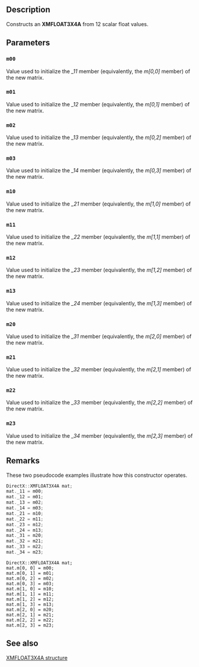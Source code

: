 ## Description

Constructs an **XMFLOAT3X4A** from 12 scalar float values.

## Parameters

### `m00`

Value used to initialize the *_11* member (equivalently, the *m\[0,0\]* member) of the new matrix.

### `m01`

Value used to initialize the *_12* member (equivalently, the *m\[0,1\]* member) of the new matrix.

### `m02`

Value used to initialize the *_13* member (equivalently, the *m\[0,2\]* member) of the new matrix.

### `m03`

Value used to initialize the *_14* member (equivalently, the *m\[0,3\]* member) of the new matrix.

### `m10`

Value used to initialize the *_21* member (equivalently, the *m\[1,0\]* member) of the new matrix.

### `m11`

Value used to initialize the *_22* member (equivalently, the *m\[1,1\]* member) of the new matrix.

### `m12`

Value used to initialize the *_23* member (equivalently, the *m\[1,2\]* member) of the new matrix.

### `m13`

Value used to initialize the *_24* member (equivalently, the *m\[1,3\]* member) of the new matrix.

### `m20`

Value used to initialize the *_31* member (equivalently, the *m\[2,0\]* member) of the new matrix.

### `m21`

Value used to initialize the *_32* member (equivalently, the *m\[2,1\]* member) of the new matrix.

### `m22`

Value used to initialize the *_33* member (equivalently, the *m\[2,2\]* member) of the new matrix.

### `m23`

Value used to initialize the *_34* member (equivalently, the *m\[2,3\]* member) of the new matrix.

## Remarks

These two pseudocode examples illustrate how this constructor operates.

```cpp
DirectX::XMFLOAT3X4A mat;
mat._11 = m00;
mat._12 = m01;
mat._13 = m02;
mat._14 = m03;
mat._21 = m10;
mat._22 = m11;
mat._23 = m12;
mat._24 = m13;
mat._31 = m20;
mat._32 = m21;
mat._33 = m22;
mat._34 = m23;
```

```
DirectX::XMFLOAT3X4A mat;
mat.m[0, 0] = m00;
mat.m[0, 1] = m01;
mat.m[0, 2] = m02;
mat.m[0, 3] = m03;
mat.m[1, 0] = m10;
mat.m[1, 1] = m11;
mat.m[1, 2] = m12;
mat.m[1, 3] = m13;
mat.m[2, 0] = m20;
mat.m[2, 1] = m21;
mat.m[2, 2] = m22;
mat.m[2, 3] = m23;
```

## See also

[XMFLOAT3X4A structure](https://learn.microsoft.com/windows/win32/api/directxmath/ns-directxmath-xmfloat3x4a)